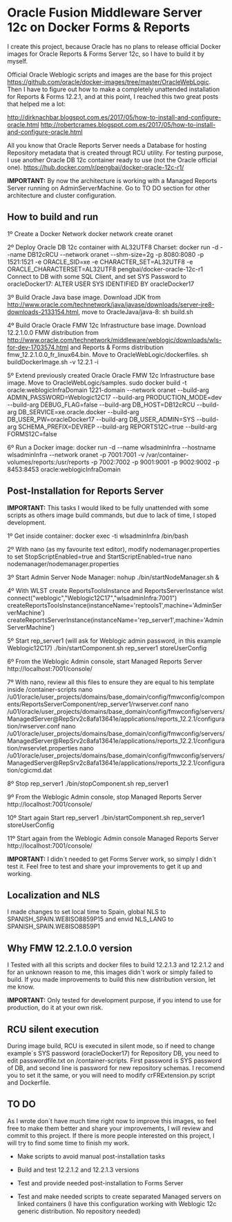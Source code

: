 Oracle Fusion Middleware Server 12c on Docker Forms & Reports
=============================================================
I create this project, because Oracle has no plans to release official Docker images for Oracle Reports & Forms Server 12c, so I have to build it by myself.

Official Oracle Weblogic scripts and images are the base for this project https://github.com/oracle/docker-images/tree/master/OracleWebLogic. Then I have to figure out how to make a completely unattended installation for Reports & Forms 12.2.1, and at this point, I reached this two great posts that helped me a lot:

http://dirknachbar.blogspot.com.es/2017/05/how-to-install-and-configure-oracle.html
http://robertcrames.blogspot.com.es/2017/05/how-to-install-and-configure-oracle.html

All you know that Oracle Reports Server needs a Database for hosting Repository metadata that is created througt RCU utility. For testing purpose, I use another Oracle DB 12c container ready to use (not the Oracle official one). https://hub.docker.com/r/pengbai/docker-oracle-12c-r1/

**IMPORTANT:** By now the architecture is working with a Managed Reports Server running on AdminServerMachine. Go to TO DO section for other architecture and cluster configuration.

## How to build and run
1º Create a Docker Network
docker network create oranet

2º Deploy Oracle DB 12c container with AL32UTF8 Charset:
docker run -d --name DB12cRCU --network oranet --shm-size=2g -p 8080:8080 -p 1521:1521 -e ORACLE_SID=xe -e CHARACTER_SET=AL32UTF8 -e ORACLE_CHARACTERSET=AL32UTF8 pengbai/docker-oracle-12c-r1
Connect to DB with some SQL Client, and set SYS Password to oracleDocker17: ALTER USER SYS IDENTIFIED BY oracleDocker17

3º Build Oracle Java base image. Download JDK from http://www.oracle.com/technetwork/java/javase/downloads/server-jre8-downloads-2133154.html, move to OracleJava/java-8:
sh build.sh

4º Build Oracle Oracle FMW 12c Infrastructure base image. Download 12.2.1.0.0 FMW distribution from http://www.oracle.com/technetwork/middleware/weblogic/downloads/wls-for-dev-1703574.html and Reports & Forms distribution fmw_12.2.1.0.0_fr_linux64.bin. Move to OracleWebLogic/dockerfiles.
sh buildDockerImage.sh -v 12.2.1 -i

5º Extend previously created Oracle Oracle FMW 12c Infrastructure base image. Move to OracleWebLogic/samples.
sudo docker build -t oracle:weblogicInfraDomain 1221-domain --network oranet --build-arg ADMIN_PASSWORD=Weblogic12C17 --build-arg PRODUCTION_MODE=dev --build-arg DEBUG_FLAG=false --build-arg DB_HOST=DB12cRCU --build-arg DB_SERVICE=xe.oracle.docker --build-arg DB_USER_PW=oracleDocker17 --build-arg DB_USER_ADMIN=SYS --build-arg SCHEMA_PREFIX=DEVREP --build-arg REPORTS12C=true --build-arg FORMS12C=false

6º Run a Docker image:
docker run -d --name wlsadminInfra --hostname wlsadminInfra --network oranet -p 7001:7001 -v /var/container-volumes/reports:/usr/reports -p 7002:7002 -p 9001:9001 -p 9002:9002 -p 8453:8453 oracle:weblogicInfraDomain


## Post-Installation for Reports Server
**IMPORTANT:** This tasks I would liked to be fully unattended with some scripts as others image build commands, but due to lack of time, I stoped development.

1º Get inside container:
docker exec -ti wlsadminInfra /bin/bash

2º With nano (as my favourite text editor), modify nodemanager.properties to set StopScriptEnabled=true and StartScriptEnabled=true
nano nodemanager/nodemanager.properties

3º Start Admin Server Node Manager:
nohup ./bin/startNodeManager.sh &

4º With WLST create ReportsToolsInstance and ReportsServerInstance
wlst
connect("weblogic","Weblogic12C17","wlsadminInfra:7001")
createReportsToolsInstance(instanceName='reptools1',machine='AdminServerMachine')
createReportsServerInstance(instanceName='rep_server1',machine='AdminServerMachine')

5º Start rep_server1 (will ask for Weblogic admin password, in this example Weblogic12C17)
./bin/startComponent.sh rep_server1 storeUserConfig

6º From the Weblogic Admin console, start Managed Reports Server http://localhost:7001/console/

7º With nano, review all this files to ensure they are equal to his template inside /container-scripts
	nano /u01/oracle/user_projects/domains/base_domain/config/fmwconfig/components/ReportsServerComponent/rep_server1/rwserver.conf
	nano /u01/oracle/user_projects/domains/base_domain/config/fmwconfig/servers/ManagedServer\@RepSrv2c8afa13641e/applications/reports_12.2.1/configuration/rwserver.conf
	nano /u01/oracle/user_projects/domains/base_domain/config/fmwconfig/servers/ManagedServer\@RepSrv2c8afa13641e/applications/reports_12.2.1/configuration/rwservlet.properties
	nano /u01/oracle/user_projects/domains/base_domain/config/fmwconfig/servers/ManagedServer\@RepSrv2c8afa13641e/applications/reports_12.2.1/configuration/cgicmd.dat

8º Stop rep_server1
./bin/stopComponent.sh rep_server1

9º From the Weblogic Admin console, stop Managed Reports Server http://localhost:7001/console/

10º Start again Start rep_server1
./bin/startComponent.sh rep_server1 storeUserConfig

11º Start again from the Weblogic Admin console Managed Reports Server http://localhost:7001/console/

**IMPORTANT:** I didn´t needed to get Forms Server work, so simply I didn´t test it. Feel free to test and share your improvements to get it up and working.

## Localization and NLS
I made changes to set local time to Spain, global NLS to SPANISH_SPAIN.WE8ISO8859P15 and envid NLS_LANG to SPANISH_SPAIN.WE8ISO8859P1

## Why FMW 12.2.1.0.0 version
I Tested with all this scripts and docker files to build 12.2.1.3 and 12.2.1.2 and for an unknown reason to me, this images didn´t work or simply failed to build. If you made improvements to build this new distribution version, let me know.
  
**IMPORTANT:** Only tested for development purpose, if you intend to use for production, do it at your own risk.
 

## RCU silent execution
During image build, RCU is executed in silent mode, so if need to change example´s SYS password (oracleDocker17) for Repository DB, you need to edit passwordfile.txt on /container-scripts. First password is SYS password of DB, and second line is password for new repository schemas. I recomend you to set it the same, or you will need to modify crFRExtension.py script and Dockerfile.


## TO DO
As I wrote don´t have much time right now to improve this images, so feel free to make them better and share your improvements, I will review and commit to this project.
If there is more people interested on this project, I will try to find some time to finish my work.

 * Make scripts to avoid manual post-installation tasks
 
 * Build and test 12.2.1.2 and 12.2.1.3 versions
 
 * Test and provide needed post-installation to Forms Server
 
 * Test and make needed scripts to create separated Managed servers on linked containers (I have this configuration working with Weblogic 12c generic distribution. No repository needed) 

 